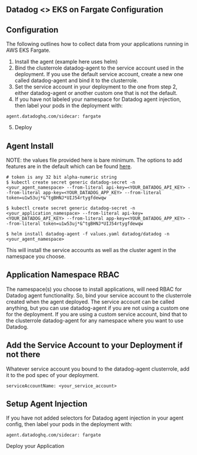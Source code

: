 Datadog <> EKS on Fargate Configuration  
---

Configuration  
--

The following outlines how to collect data from your applications running in AWS EKS Fargate.

1) Install the agent (example here uses helm)  
2) Bind the clusterrole datadog-agent to the service account used in the deployment. If you use 
the default service account, create a new one called datadog-agent and bind it to the clusterrole.  
3) Set the service account in your deployment to the one from step 2, either datadog-agent or another 
custom one that is not the default.  
4) If you have not labeled your namespace for Datadog agent injection, then label your pods in the 
deployment with:  
  
```  
agent.datadoghq.com/sidecar: fargate  
```  
5) Deploy

Agent Install  
--  
NOTE: the values file provided here is bare minimum.  The options to add features are in the default
which can be found [here](https://github.com/DataDog/helm-charts/blob/main/charts/datadog/values.yaml).  
  
```  
# token is any 32 bit alpha-numeric string  
$ kubectl create secret generic datadog-secret -n <your_agent_namespace> --from-literal api-key=<YOUR_DATADOG_API_KEY> --from-literal app-key=<YOUR_DATADOG_APP_KEY> --from-literal token=u1w53uj*&^tgBHNJ*UIJ54rtygfdewqw  
  
$ kubectl create secret generic datadog-secret -n <your_application_namespace> --from-literal api-key=<YOUR_DATADOG_API_KEY> --from-literal app-key=<YOUR_DATADOG_APP_KEY> --from-literal token=u1w53uj*&^tgBHNJ*UIJ54rtygfdewqw    
  
$ helm install datadog-agent -f values.yaml datadog/datadog -n <your_agent_namespace>  
```  
  
This will install the service accounts as well as the cluster agent in the namespace you choose.  

Application Namespace RBAC  
---
The namespace(s) you choose to install applications, will need RBAC for Datadog agent functionality. So, bind your service account to the clusterrole created when the agent deployed.  The service account can be called anything, but you can use datadog-agent if you are not using a custom one for the deployment. If you are using a custom service account, bind that to the clusterrole datadog-agent for any namespace where you want to use Datadog.  
  
Add the Service Account to your Deployment if not there
---
Whatever service account you bound to the datadog-agent clusterrole, add it to the pod spec of your deployment.  
  
```  
serviceAccountName: <your_service_account>  
```    
  
Setup Agent Injection
---
If you have not added selectors for Datadog agent injection in your agent config, then label your pods in the 
deployment with:  
  
```  
agent.datadoghq.com/sidecar: fargate  
```  
  
Deploy your Application  